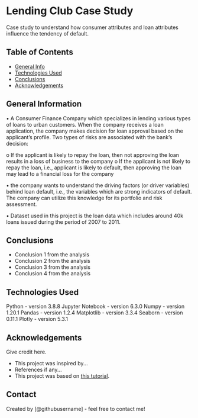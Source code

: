 # Lending Club Case Study
Case study to understand how consumer attributes and loan attributes influence the tendency of default.


## Table of Contents
* [General Info](#general-information)
* [Technologies Used](#technologies-used)
* [Conclusions](#conclusions)
* [Acknowledgements](#acknowledgements)

<!-- You can include any other section that is pertinent to your problem -->

## General Information

•	A Consumer Finance Company which specializes in lending various types of loans to urban customers. When the company receives a loan application, the company makes decision for loan approval based on the applicant’s profile. Two types of risks are associated with the bank’s decision:

   o	If the applicant is likely to repay the loan, then not approving the loan results in a loss of business to the company
   o	If the applicant is not likely to repay the loan, i.e., applicant is likely to default, then approving the loan may lead to a financial loss for the company
   
•	 the company wants to understand the driving factors (or driver variables) behind loan default, i.e., the variables which are strong indicators of default. The company can utilize this knowledge for its portfolio and risk assessment. 

•	Dataset used in this project is the loan data which includes around 40k loans issued during the period of 2007 to 2011.


<!-- You don't have to answer all the questions - just the ones relevant to your project. -->

## Conclusions
- Conclusion 1 from the analysis
- Conclusion 2 from the analysis
- Conclusion 3 from the analysis
- Conclusion 4 from the analysis

<!-- You don't have to answer all the questions - just the ones relevant to your project. -->


## Technologies Used
Python - version 3.8.8
Jupyter Notebook - version 6.3.0
Numpy - version 1.20.1
Pandas - version 1.2.4
Matplotlib - version 3.3.4
Seaborn - version 0.11.1
Plotly - version 5.3.1

<!-- As the libraries versions keep on changing, it is recommended to mention the version of library used in this project -->

## Acknowledgements
Give credit here.
- This project was inspired by...
- References if any...
- This project was based on [this tutorial](https://www.example.com).


## Contact
Created by [@githubusername] - feel free to contact me!


<!-- Optional -->
<!-- ## License -->
<!-- This project is open source and available under the [... License](). -->

<!-- You don't have to include all sections - just the one's relevant to your project -->
